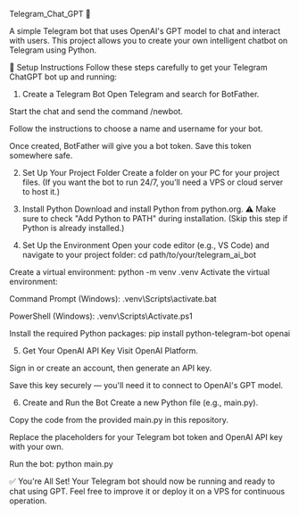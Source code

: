 Telegram_Chat_GPT 🤖

A simple Telegram bot that uses OpenAI's GPT model to chat and interact with users. This project allows you to create your own intelligent chatbot on Telegram using Python.

🚀 Setup Instructions
Follow these steps carefully to get your Telegram ChatGPT bot up and running:

1. Create a Telegram Bot
Open Telegram and search for BotFather.

Start the chat and send the command /newbot.

Follow the instructions to choose a name and username for your bot.

Once created, BotFather will give you a bot token.
 Save this token somewhere safe.

2. Set Up Your Project Folder
Create a folder on your PC for your project files.
(If you want the bot to run 24/7, you’ll need a VPS or cloud server to host it.)

3. Install Python
Download and install Python from python.org.
⚠️ Make sure to check "Add Python to PATH" during installation.
(Skip this step if Python is already installed.)

4. Set Up the Environment
Open your code editor (e.g., VS Code) and navigate to your project folder:
cd path/to/your/telegram_ai_bot

Create a virtual environment:
python -m venv .venv
Activate the virtual environment:

Command Prompt (Windows):
.venv\Scripts\activate.bat

PowerShell (Windows):
.venv\Scripts\Activate.ps1

Install the required Python packages:
pip install python-telegram-bot openai

5. Get Your OpenAI API Key
Visit OpenAI Platform.

Sign in or create an account, then generate an API key.

Save this key securely — you'll need it to connect to OpenAI's GPT model.

6. Create and Run the Bot
Create a new Python file (e.g., main.py).

Copy the code from the provided main.py in this repository.

Replace the placeholders for your Telegram bot token and OpenAI API key with your own.

Run the bot:
python main.py

✅ You're All Set!
Your Telegram bot should now be running and ready to chat using GPT.
Feel free to improve it or deploy it on a VPS for continuous operation.

